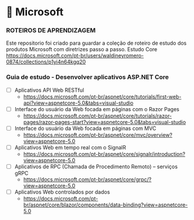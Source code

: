 # 📃 Microsoft

### ROTEIROS DE APRENDIZAGEM 
Este repositorio foi criado para guardar a coleção de roteiro de estudo dos produtos Microsoft com diretrizes passo a passo. 
Estudo Core https://docs.microsoft.com/pt-br/users/waldineyromero-0874/collections/p1yi4n64kgq20 

### Guia de estudo - Desenvolver aplicativos ASP.NET Core
- [ ] Aplicativos API Web RESTful  
  - https://docs.microsoft.com/pt-br/aspnet/core/tutorials/first-web-api?view=aspnetcore-5.0&tabs=visual-studio   
- [ ] Interface do usuário da Web focada em páginas com o Razor Pages
  - https://docs.microsoft.com/pt-br/aspnet/core/tutorials/razor-pages/razor-pages-start?view=aspnetcore-5.0&tabs=visual-studio 
- [ ] Interface do usuário da Web focada em páginas com MVC
  - https://docs.microsoft.com/pt-br/aspnet/core/mvc/overview?view=aspnetcore-5.0
- [ ] Aplicativos Web em tempo real com o SignalR
  - https://docs.microsoft.com/pt-br/aspnet/core/signalr/introduction?view=aspnetcore-5.0 
- [ ] Aplicativos de RPC (Chamada de Procedimento Remoto) – serviços gRPC
  - https://docs.microsoft.com/pt-br/aspnet/core/grpc/?view=aspnetcore-5.0
- [ ] Aplicativos Web controlados por dados
  - https://docs.microsoft.com/pt-br/aspnet/core/blazor/components/data-binding?view=aspnetcore-5.0
